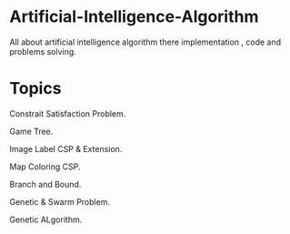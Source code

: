 # Artificial-Intelligence-Algorithm
All about artificial intelligence algorithm there implementation , code and problems solving.

# Topics

Constrait Satisfaction Problem.

Game Tree.

Image Label CSP & Extension.

Map Coloring CSP.

Branch and Bound.

Genetic & Swarm Problem.

Genetic ALgorithm.

